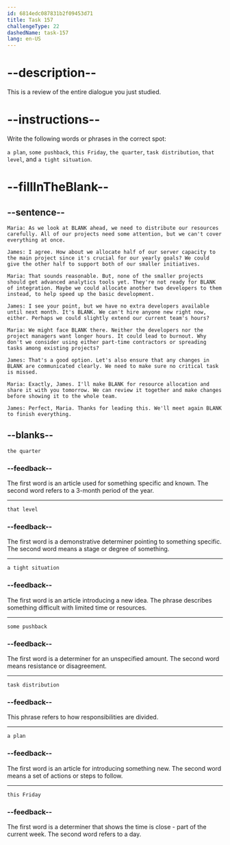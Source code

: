 ```yaml
---
id: 6814edc087831b2f09453d71
title: Task 157
challengeType: 22
dashedName: task-157
lang: en-US
---
```


<!-- REVIEW -->

# --description--

This is a review of the entire dialogue you just studied.

# --instructions--

Write the following words or phrases in the correct spot:

`a plan`, `some pushback`, `this Friday`, `the quarter`, `task distribution`, `that level`, and `a tight situation`.

# --fillInTheBlank--

## --sentence--

`Maria: As we look at BLANK ahead, we need to distribute our resources carefully. All of our projects need some attention, but we can't cover everything at once.`

`James: I agree. How about we allocate half of our server capacity to the main project since it's crucial for our yearly goals? We could give the other half to support both of our smaller initiatives.`

`Maria: That sounds reasonable. But, none of the smaller projects should get advanced analytics tools yet. They're not ready for BLANK of integration. Maybe we could allocate another two developers to them instead, to help speed up the basic development.`

`James: I see your point, but we have no extra developers available until next month. It's BLANK. We can't hire anyone new right now, either. Perhaps we could slightly extend our current team's hours?`

`Maria: We might face BLANK there. Neither the developers nor the project managers want longer hours. It could lead to burnout. Why don't we consider using either part-time contractors or spreading tasks among existing projects?`

`James: That's a good option. Let's also ensure that any changes in BLANK are communicated clearly. We need to make sure no critical task is missed.`

`Maria: Exactly, James. I'll make BLANK for resource allocation and share it with you tomorrow. We can review it together and make changes before showing it to the whole team.`

`James: Perfect, Maria. Thanks for leading this. We'll meet again BLANK to finish everything.`

## --blanks--

`the quarter`

### --feedback--

The first word is an article used for something specific and known. The second word refers to a 3-month period of the year.

---

`that level`

### --feedback--

The first word is a demonstrative determiner pointing to something specific. The second word means a stage or degree of something.

---

`a tight situation`

### --feedback--

The first word is an article introducing a new idea. The phrase describes something difficult with limited time or resources.

---

`some pushback`

### --feedback--

The first word is a determiner for an unspecified amount. The second word means resistance or disagreement.

---

`task distribution`

### --feedback--

This phrase refers to how responsibilities are divided.

---

`a plan`

### --feedback--

The first word is an article for introducing something new. The second word means a set of actions or steps to follow.

---

`this Friday`

### --feedback--

The first word is a determiner that shows the time is close - part of the current week. The second word refers to a day.
